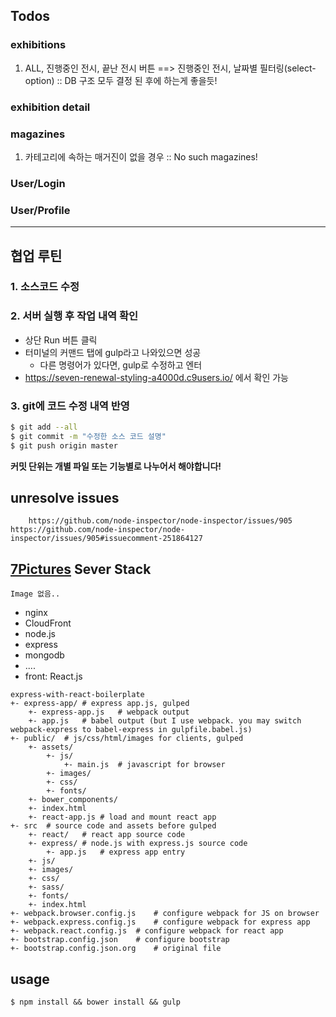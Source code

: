 ## Todos

### exhibitions
 1. ALL, 진행중인 전시, 끝난 전시 버튼 ==> 진행중인 전시, 날짜별 필터링(select-option) :: DB 구조 모두 결정 된 후에 하는게 좋을듯!

### exhibition detail

### magazines
 1. 카테고리에 속하는 매거진이 없을 경우 :: No such magazines!

### User/Login

### User/Profile
---

## 협업 루틴

### 1. 소스코드 수정

### 2. 서버 실행 후 작업 내역 확인
- 상단 Run 버튼 클릭
- 터미널의 커맨드 탭에 gulp라고 나와있으면 성공
	- 다른 명령어가 있다면, gulp로 수정하고 엔터
- https://seven-renewal-styling-a4000d.c9users.io/ 에서 확인 가능

### 3. git에 코드 수정 내역 반영
```bash
$ git add --all
$ git commit -m "수정한 소스 코드 설명"
$ git push origin master
```
__커밋 단위는 개별 파일 또는 기능별로 나누어서 해야합니다!__

## unresolve issues
```
	https://github.com/node-inspector/node-inspector/issues/905 https://github.com/node-inspector/node-inspector/issues/905#issuecomment-251864127
```

## [7Pictures](https://7pictures.co.kr) Sever Stack
	Image 없음..
 - nginx
 - CloudFront
 - node.js
 - express
 - mongodb
 - ....
 - front: React.js





```
express-with-react-boilerplate
+- express-app/	# express app.js, gulped
	+- express-app.js	# webpack output
	+- app.js	# babel output (but I use webpack. you may switch webpack-express to babel-express in gulpfile.babel.js)
+- public/	# js/css/html/images for clients, gulped
	+- assets/
		+- js/
			+- main.js	# javascript for browser
		+- images/
		+- css/
		+- fonts/
	+- bower_components/
	+- index.html
	+- react-app.js	# load and mount react app
+- src	# source code and assets before gulped
	+- react/	# react app source code
	+- express/	# node.js with express.js source code
		+- app.js	# express app entry
	+- js/
	+- images/
	+- css/
	+- sass/
	+- fonts/
	+- index.html
+- webpack.browser.config.js	# configure webpack for JS on browser
+- webpack.express.config.js	# configure webpack for express app
+- webpack.react.config.js	# configure webpack for react app
+- bootstrap.config.json	# configure bootstrap
+- bootstrap.config.json.org	# original file
```
## usage
```
$ npm install && bower install && gulp
```
